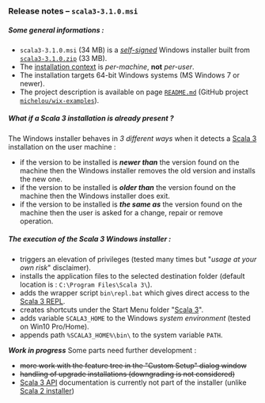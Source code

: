 ### Release notes &ndash; `scala3-3.1.0.msi`

##### Some general informations : 
- `scala3-3.1.0.msi` (34 MB) is a [*self-signed*](https://en.wikipedia.org/wiki/Self-signed_certificate) Windows installer built from [`scala3-3.1.0.zip`](https://github.com/lampepfl/dotty/releases/tag/3.1.0) (33 MB).
- The [installation context](https://docs.microsoft.com/en-us/windows/win32/msi/installation-context) is *per-machine*, **not** *per-user*.
- The installation targets 64-bit Windows systems (MS Windows 7 or newer).
- The project description is available on page [`README.md`](../scala3-examples/README.md) (GitHub project [`michelou/wix-examples`](https://github.com/michelou/wix-examples)).

##### What if a Scala 3 installation is already present ?
The Windows installer behaves in *3 different ways* when it detects a [Scala 3](https://dotty.epfl.ch) installation on the user machine :
- if the version to be installed is ***newer than*** the version found on the machine then the Windows installer removes the old version and installs the new one.
- if the version to be installed is ***older than*** the version found on the machine then the Windows installer does exit.
- if the version to be installed is ***the same as*** the version found on the machine then the user is asked for a change, repair or remove operation.

##### The execution of the Scala 3 Windows installer : 
- triggers an elevation of privileges (tested many times but "*usage at your own risk*" disclaimer).
- installs the application files to the selected destination folder (default location is : `C:\Program Files\Scala 3\`).
- adds the wrapper script `bin\repl.bat` which gives direct access to the [Scala 3 REPL](../scala3-examples/images/Scala3First_REPL.png).
- creates shortcuts under the Start Menu folder "[Scala 3](../scala3-examples/images/Scala3First_Menu.png)".
- adds variable `SCALA3_HOME` to the Windows *system environment* (tested on Win10 Pro/Home).
- appends path `%SCALA3_HOME%\bin\` to the system variable `PATH`.

***Work in progress*** Some parts need further development : 
- ~~more work with the feature tree in the "Custom Setup" dialog window~~
- ~~handling of upgrade installations (downgrading is not considered)~~
- [Scala 3 API](https://scala-lang.org/api/3.x/) documentation is currently not part of the installer (unlike [Scala 2 installer](https://scala-lang.org/files/archive/))
